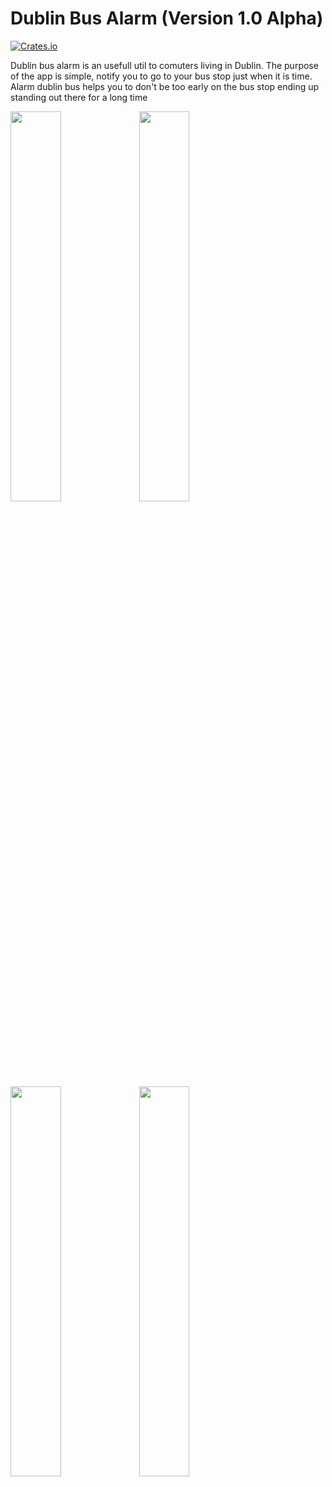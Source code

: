 # Dublin Bus Alarm (Version 1.0 Alpha)

[![Crates.io](https://img.shields.io/crates/l/rustc-serialize.svg?maxAge=2592000)]()

Dublin bus alarm is an usefull util to comuters living in Dublin. The purpose of the app is simple, notify you to go to your bus stop just when it is time. Alarm dublin bus helps you to don't be too early on the bus stop ending up standing out there for a long time


<img width="40%" src="https://cloud.githubusercontent.com/assets/881964/22865661/cdaca064-f160-11e6-833f-b74ffe028982.png" />
<img width="40%" src="https://cloud.githubusercontent.com/assets/881964/22865664/e25a5c90-f160-11e6-9056-714da30f6e6d.png" />
<img width="40%" src="https://cloud.githubusercontent.com/assets/881964/22865670/f5b4012e-f160-11e6-9976-444dcff97f90.png" />
<img width="40%" src="https://cloud.githubusercontent.com/assets/881964/22865673/0508f7ce-f161-11e6-94bf-71c5064d3285.png" />

